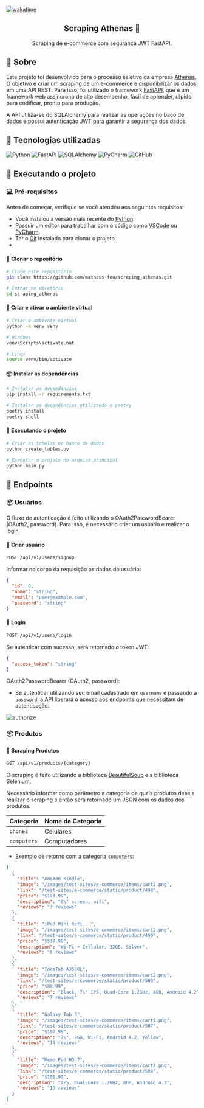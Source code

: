 [![wakatime](https://wakatime.com/badge/user/3bd24664-869f-460a-94e1-b98da8136504/project/2f548181-c647-4f83-ae98-af537bbf5794.svg)](https://wakatime.com/badge/user/3bd24664-869f-460a-94e1-b98da8136504/project/2f548181-c647-4f83-ae98-af537bbf5794)

<h2 align="center">  Scraping Athenas 🚀 </h2>

<p align="center">  Scraping de e-commerce com segurança JWT FastAPI. </p>


## 🧐 Sobre <a name = "sobre"></a>

Este projeto foi desenvolvido para o processo seletivo da empresa [Athenas](https://www.athenas.online). O objetivo é
criar um scraping de um e-commerce e disponibilizar os dados em uma API REST. Para isso, foi utilizado o
framework [FastAPI](https://fastapi.tiangolo.com/), que é um framework web assíncrono de alto desempenho, fácil de
aprender, rápido para codificar, pronto para produção.

A API utiliza-se do SQLAlchemy para realizar as operações no baco de dados e possui autenticação JWT para garantir a
segurança dos dados.

## 🚀 Tecnologias utilizadas <a name = "tecnologias-utilizadas"></a>

![Python](https://img.shields.io/badge/-Python-3776AB?style=flat-square&logo=python&logoColor=white)
![FastAPI](https://img.shields.io/badge/-FastAPI-009688?style=flat-square&logo=fastapi&logoColor=white)
![SQLAlchemy](https://img.shields.io/badge/-SQLAlchemy-FF5722?style=flat-square&logo=sqlalchemy&logoColor=white)
![PyCharm](https://img.shields.io/badge/-PyCharm-000000?style=flat-square&logo=pycharm&logoColor=white)
![GitHub](https://img.shields.io/badge/-GitHub-181717?style=flat-square&logo=github&logoColor=white)

## 🏁 Executando o projeto <a name = "executando-o-projeto"></a>

### 💻 Pré-requisitos

Antes de começar, verifique se você atendeu aos seguintes requisitos:

* Você instalou a versão mais recente do [Python](https://www.python.org/downloads/).
* Possuir um editor para trabalhar com o código como [VSCode](https://code.visualstudio.com/)
  ou [PyCharm](https://www.jetbrains.com/pt-br/pycharm/).
* Ter o [Git](https://git-scm.com/) instalado para clonar o projeto.
*

#### 📁 Clonar o repositório

```bash
# Clone este repositório
git clone https://github.com/matheus-feu/scraping_athenas.git

# Entrar no diretório
cd scraping_athenas
````

#### 🐍 Criar e ativar o ambiente virtual

```bash
# Criar o ambiente virtual
python -m venv venv

# Windows
venv\Scripts\activate.bat

# Linux
source venv/bin/activate
````

#### 📦 Instalar as dependências

```bash
# Instalar as dependências
pip install -r requirements.txt

# Instalar as dependências utilizando o poetry
poetry install
poetry shell
````

#### 🚀 Executando o projeto

```bash
# Criar as tabelas no banco de dados
python create_tables.py

# Executar o projeto no arquivo principal
python main.py
````

## 📌 Endpoints <a name = "endpoints"></a>

### 📦 Usuários

O fluxo de autenticação é feito utilizando o OAuth2PasswordBearer (OAuth2, password). Para isso, é necessário criar um
usuário e realizar o login.

#### 📝 Criar usuário

```bash
POST /api/v1/users/signup
````

Informar no corpo da requisição os dados do usuário:

```json
{
  "id": 0,
  "name": "string",
  "email": "user@example.com",
  "password": "string"
}
```

#### 📝 Login

```bash
POST /api/v1/users/login
````

Se autenticar com sucesso, será retornado o token JWT:

```json
{
  "access_token": "string"
}
```

OAuth2PasswordBearer (OAuth2, password):

* Se autenticar utilizando seu email cadastrado em `username` e passando a `password`, a API liberará o acesso aos
  endpoints que necessitam de autenticação.

![authorize](https://imgur.com/t2mEaWw.png)


### 📦 Produtos

#### 📝 Scraping Produtos

```bash
GET /api/v1/products/{category}
````

O scraping é feito utilizando a biblioteca [BeautifulSoup](https://www.crummy.com/software/BeautifulSoup/bs4/doc/) e a
biblioteca [Selenium](https://selenium-python.readthedocs.io/).

Necessário informar como parâmetro a categoria de quais produtos deseja realizar o scraping e então será retornado um
JSON com os dados dos produtos.

| Categoria   | Nome da Categoria |
|:------------|:------------------|
| `phones`    | Celulares         |
| `computers` | Computadores      |

- Exemplo de retorno com a categoria `computers`:

```json
[
  {
    "title": "Amazon Kindle",
    "image": "/images/test-sites/e-commerce/items/cart2.png",
    "link": "/test-sites/e-commerce/static/product/498",
    "price": "$103.99",
    "description": "6\" screen, wifi",
    "reviews": "3 reviews"
  },
  {
    "title": "iPad Mini Reti...",
    "image": "/images/test-sites/e-commerce/items/cart2.png",
    "link": "/test-sites/e-commerce/static/product/499",
    "price": "$537.99",
    "description": "Wi-Fi + Cellular, 32GB, Silver",
    "reviews": "8 reviews"
  },
  {
    "title": "IdeaTab A3500L",
    "image": "/images/test-sites/e-commerce/items/cart2.png",
    "link": "/test-sites/e-commerce/static/product/500",
    "price": "$88.99",
    "description": "Black, 7\" IPS, Quad-Core 1.2GHz, 8GB, Android 4.2",
    "reviews": "7 reviews"
  },
  {
    "title": "Galaxy Tab 3",
    "image": "/images/test-sites/e-commerce/items/cart2.png",
    "link": "/test-sites/e-commerce/static/product/507",
    "price": "$107.99",
    "description": "7\", 8GB, Wi-Fi, Android 4.2, Yellow",
    "reviews": "14 reviews"
  },
  {
    "title": "Memo Pad HD 7",
    "image": "/images/test-sites/e-commerce/items/cart2.png",
    "link": "/test-sites/e-commerce/static/product/508",
    "price": "$101.99",
    "description": "IPS, Dual-Core 1.2GHz, 8GB, Android 4.3",
    "reviews": "10 reviews"
  }
]
```


